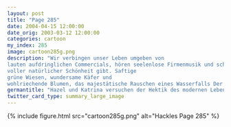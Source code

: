 ```yaml
---
layout: post
title: "Page 285"
date: 2004-04-15 12:00:00
date_orig: 2003-03-12 12:00:00
categories: cartoon
my_index: 285
image: cartoon285g.png
description: "Wir verbingen unser Leben umgeben von 
lauten aufdringlichen Commercials, hören seelenlose Firmenmusik und schauen auf CRT Schirme voller Zahlen Man vergißt so einfach, das es eine Welt
voller natürlicher Schönheit gibt. Saftige
grüne Wiesen, wundersame Käfer und 
wohlriechende Blumen, das majestätische Rauschen eines Wasserfalls Der Schmetterling erinnert mich an diese schreckliche MSN Werbung Ja! Dachte ich gerade auch Hazel Katrina Vittles"
germantitle: "Hazel und Katrina versuchen der Hektik des modernen Lebens zu entfliehen"
twitter_card_type: summary_large_image
---
```


{% include figure.html src="cartoon285g.png" alt="Hackles Page 285"  %}
